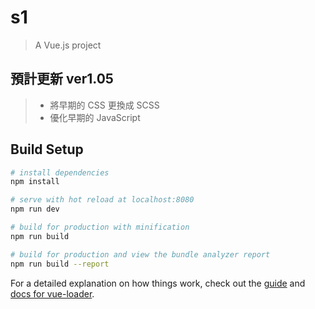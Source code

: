 # s1

> A Vue.js project

## 預計更新 ver1.05
> - 將早期的 CSS 更換成 SCSS
> - 優化早期的 JavaScript




## Build Setup

``` bash
# install dependencies
npm install

# serve with hot reload at localhost:8080
npm run dev

# build for production with minification
npm run build

# build for production and view the bundle analyzer report
npm run build --report
```

For a detailed explanation on how things work, check out the [guide](http://vuejs-templates.github.io/webpack/) and [docs for vue-loader](http://vuejs.github.io/vue-loader).
